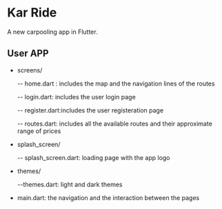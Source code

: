 # Kar Ride

A new carpooling app in Flutter.

## User APP

- screens/

    -- home.dart : includes the map and the navigation lines of the routes
    
    -- login.dart: includes the user login page
    
    -- register.dart:includes the user registeration page

    -- routes.dart: includes all the available routes and their approximate range of prices

- splash_screen/

    -- splash_screen.dart: loading page with the app logo

- themes/

    --themes.dart: light and dark themes

- main.dart: the navigation and the interaction between the pages 

